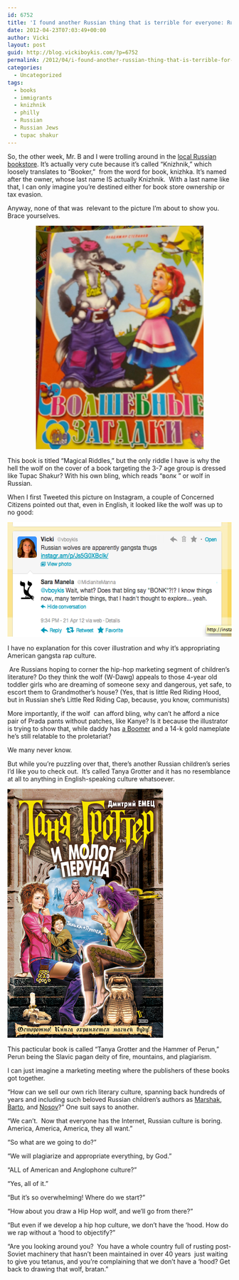 ```yaml
---
id: 6752
title: 'I found another Russian thing that is terrible for everyone: Russian children&#8217;s books'
date: 2012-04-23T07:03:49+00:00
author: Vicki
layout: post
guid: http://blog.vickiboykis.com/?p=6752
permalink: /2012/04/i-found-another-russian-thing-that-is-terrible-for-everyone-russian-childrens-books/
categories:
  - Uncategorized
tags:
  - books
  - immigrants
  - knizhnik
  - philly
  - Russian
  - Russian Jews
  - tupac shakur
---
```

So, the other week, Mr. B and I were trolling around in the <a href="http://www.philadelphia.com/knizhnik-bookstore-b24488862" target="_blank">local Russian bookstore</a>. It&#8217;s actually very cute because it&#8217;s called &#8220;Knizhnik,&#8221; which loosely translates to &#8220;Booker,&#8221;  from the word for book, knizhka. It&#8217;s named after the owner, whose last name IS actually Knizhnik.  With a last name like that, I can only imagine you&#8217;re destined either for book store ownership or tax evasion.

Anyway, none of that was  relevant to the picture I&#8217;m about to show you. Brace yourselves.

<p style="text-align: center;">
  <a href="https://raw.githubusercontent.com/veekaybee/wlb/gh-pages/assets/images/2012/04/IMG_20120331_161844.jpg"><img class="aligncenter  wp-image-6753" title="IMG_20120331_161844" src="https://raw.githubusercontent.com/veekaybee/wlb/gh-pages/assets/images/2012/04/IMG_20120331_161844-768x1024.jpg" alt="" width="377" height="502" /></a>
</p>

<p style="text-align: left;">
  This book is titled &#8220;Magical Riddles,&#8221; but the only riddle I have is why the hell the wolf on the cover of a book targeting the 3-7 age group is dressed like Tupac Shakur? With his own bling, which reads &#8220;волк &#8221; or wolf in Russian.
</p>

<p style="text-align: left;">
  When I first Tweeted this picture on Instagram, a couple of Concerned Citizens pointed out that, even in English, it looked like the wolf was up to no good:
</p>

<p style="text-align: left;">
  <a href="https://raw.githubusercontent.com/veekaybee/wlb/gh-pages/assets/images/2012/04/Screen-shot-2012-04-22-at-10.36.34-PM.png"><img class="aligncenter size-full wp-image-6754" title="Screen shot 2012-04-22 at 10.36.34 PM" src="https://raw.githubusercontent.com/veekaybee/wlb/gh-pages/assets/images/2012/04/Screen-shot-2012-04-22-at-10.36.34-PM.png" alt="" width="558" height="257" /></a>
</p>

<p style="text-align: left;">
  I have no explanation for this cover illustration and why it&#8217;s appropriating American gangsta rap culture.
</p>

<p style="text-align: left;">
   Are Russians hoping to corner the hip-hop marketing segment of children&#8217;s literature? Do they think the wolf (W-Dawg) appeals to those 4-year old toddler girls who are dreaming of someone sexy and dangerous, yet safe, to escort them to Grandmother&#8217;s house? (Yes, that is little Red Riding Hood, but in Russian she&#8217;s Little Red Riding Cap, because, you know, communists)
</p>

<p style="text-align: left;">
  More importantly, if the wolf  can afford bling, why can&#8217;t he afford a nice pair of Prada pants without patches, like Kanye? Is it because the illustrator is trying to show that, while daddy has <a href="http://www.youtube.com/watch?v=V9M6E-VAJ4w" target="_blank">a Boomer</a> and a 14-k gold nameplate he&#8217;s still relatable to the proletariat?
</p>

<p style="text-align: left;">
  We many never know.
</p>

<p style="text-align: left;">
  But while you&#8217;re puzzling over that, there&#8217;s another Russian children&#8217;s series I&#8217;d like you to check out.  It&#8217;s called Tanya Grotter and it has no resemblance at all to anything in English-speaking culture whatsoever.
</p>

<p style="text-align: left;">
  <a href="https://raw.githubusercontent.com/veekaybee/wlb/gh-pages/assets/images/2012/04/tanyagrotter.jpg"><img class="aligncenter size-full wp-image-6755" title="tanyagrotter" src="https://raw.githubusercontent.com/veekaybee/wlb/gh-pages/assets/images/2012/04/tanyagrotter.jpg" alt="" width="350" height="559" /></a>
</p>

<p style="text-align: left;">
  This pacticular book is called &#8220;Tanya Grotter and the Hammer of Perun,&#8221; Perun being the Slavic pagan deity of fire, mountains, and plagiarism.
</p>

<p style="text-align: left;">
  I can just imagine a marketing meeting where the publishers of these books got together.
</p>

<p style="text-align: left;">
  &#8220;How can we sell our own rich literary culture, spanning back hundreds of years and including such beloved Russian children&#8217;s authors as <a href="http://en.wikipedia.org/wiki/Samuil_Marshak" target="_blank">Marshak</a>, <a href="http://en.wikipedia.org/wiki/Agniya_Barto" target="_blank">Barto</a>, and <a href="http://en.wikipedia.org/wiki/Nikolay_Nosov" target="_blank">Nosov</a>?&#8221; One suit says to another.
</p>

<p style="text-align: left;">
  &#8220;We can&#8217;t.  Now that everyone has the Internet, Russian culture is boring. America, America, America, they all want.&#8221;
</p>

<p style="text-align: left;">
  &#8220;So what are we going to do?&#8221;
</p>

<p style="text-align: left;">
  &#8220;We will plagiarize and appropriate everything, by God.&#8221;
</p>

<p style="text-align: left;">
  &#8220;ALL of American and Anglophone culture?&#8221;
</p>

<p style="text-align: left;">
  &#8220;Yes, all of it.&#8221;
</p>

<p style="text-align: left;">
  &#8220;But it&#8217;s so overwhelming! Where do we start?&#8221;
</p>

<p style="text-align: left;">
  &#8220;How about you draw a Hip Hop wolf, and we&#8217;ll go from there?&#8221;
</p>

<p style="text-align: left;">
  &#8220;But even if we develop a hip hop culture, we don&#8217;t have the &#8216;hood. How do we rap without a &#8216;hood to objectify?&#8221;
</p>

<p style="text-align: left;">
  &#8220;Are you looking around you?  You have a whole country full of rusting post-Soviet machinery that hasn&#8217;t been maintained in over 40 years  just waiting to give you tetanus, and you&#8217;re complaining that we don&#8217;t have a &#8216;hood? Get back to drawing that wolf, bratan.&#8221;
</p>



&nbsp;